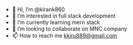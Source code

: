- 👋 Hi, I’m @kirank860
- 👀 I’m interested in full stack development
- 🌱 I’m currently learning mern stack
- 💞️ I’m looking to collaborate on MNC company
- 📫 How to reach me kkiru889@gmail.com

<!---
kirank860/kirank860 is a ✨ special ✨ repository because its `README.md` (this file) appears on your GitHub profile.
You can click the Preview link to take a look at your changes.
--->
